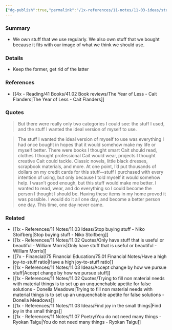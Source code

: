```yaml
---
{"dg-publish":true,"permalink":"/1x-references/11-notes/11-03-ideas/stuff-i-use-vs-stuff-that-i-imagine-i-should-be-using/","title":"Stuff I use vs stuff that I imagine I should be using","created":"2024-08-08T21:27:52.242+03:00","updated":"2024-08-09T06:18:04.424+03:00"}
---
```



### Summary
- We own stuff that we use regularly. We also own stuff that we bought because it fits with our image of what we think we should use.

### Details
- Keep the former, get rid of the latter

### References
- [[4x - Reading/41 Books/41.02 Book reviews/The Year of Less - Cait Flanders\|The Year of Less - Cait Flanders]]

### Quotes
> But there were really only two categories I could see: the stuff I used, and the stuff I wanted the ideal version of myself to use.

> The stuff I wanted the ideal version of myself to use was everything I had once bought in hopes that it would somehow make my life or myself better. There were books I thought smart Cait should read, clothes I thought professional Cait would wear, projects I thought creative Cait could tackle. Classic novels, little black dresses, scrapbook materials, and more. At one point, I’d put thousands of dollars on my credit cards for this stuff—stuff I purchased with every intention of using, but only because I told myself it would somehow help. I wasn’t good enough, but this stuff would make me better. I wanted to read, wear, and do everything so I could become the person I thought I should be. Having these items in my home proved it was possible. I would do it all one day, and become a better person one day. This time, one day never came.


### Related
- [[1x - References/11 Notes/11.03 Ideas/Stop buying stuff - Niko Stoifberg\|Stop buying stuff - Niko Stoifberg]]
- [[1x - References/11 Notes/11.02 Quotes/Only have stuff that is useful or beautiful - William Morris\|Only have stuff that is useful or beautiful - William Morris]]
- [[7x - Financial/75 Financial Education/75.01 Financial Notes/Have a high joy-to-stuff ratio\|Have a high joy-to-stuff ratio]]
- [[1x - References/11 Notes/11.03 Ideas/Accept change by how we pursue stuff\|Accept change by how we pursue stuff]]
- [[1x - References/11 Notes/11.02 Quotes/Trying to fill non material needs with material things is to set up an unquenchable apetite for false solutions - Donella Meadows\|Trying to fill non material needs with material things is to set up an unquenchable apetite for false solutions - Donella Meadows]]
- [[1x - References/11 Notes/11.03 Ideas/Find joy in the small things\|Find joy in the small things]]
- [[1x - References/11 Notes/11.07 Poetry/You do not need many things - Ryokan Taigu\|You do not need many things - Ryokan Taigu]]